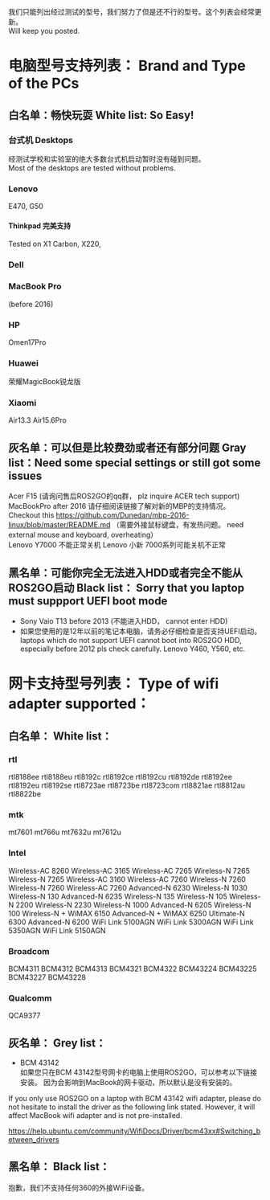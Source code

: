 我们只能列出经过测试的型号，我们努力了但是还不行的型号。这个列表会经常更新。    
Will keep you posted.  

# 电脑型号支持列表：  Brand and Type of the PCs  

## 白名单：畅快玩耍   White list:  So Easy!  
### 台式机 Desktops  
经测试学校和实验室的绝大多数台式机启动暂时没有碰到问题。  
Most of the desktops are tested without problems.  

### Lenovo  
E470, G50
#### Thinkpad  完美支持
Tested on X1 Carbon, X220, 

### Dell  

### MacBook Pro  
(before 2016)  

### HP
Omen17Pro  

### Huawei  
荣耀MagicBook锐龙版  

### Xiaomi
Air13.3 Air15.6Pro  

## 灰名单：可以但是比较费劲或者还有部分问题 Gray list：Need some special settings or still got some issues
Acer F15 (请询问售后ROS2GO的qq群， plz inquire ACER tech support)  
MacBookPro after 2016 请仔细阅读链接了解对新的MBP的支持情况。Checkout this https://github.com/Dunedan/mbp-2016-linux/blob/master/README.md （需要外接鼠标键盘，有发热问题。 need external mouse and keyboard, overheating）  
Lenovo Y7000 不能正常关机
Lenovo 小新 7000系列可能关机不正常

## 黑名单：可能你完全无法进入HDD或者完全不能从ROS2GO启动 Black list： Sorry that you laptop must suppport UEFI boot mode  

- Sony Vaio T13 before 2013 (不能进入HDD， cannot enter HDD)
- 如果您使用的是12年以前的笔记本电脑，请务必仔细检查是否支持UEFI启动。laptops which do not support UEFI cannot boot into ROS2GO HDD, especially before 2012 pls check carefully.
  Lenovo Y460, Y560, etc.

# 网卡支持型号列表：  Type of wifi adapter supported：  

## 白名单：  White list：  
### rtl
rtl8188ee
rtl8188eu
rtl8192c
rtl8192ce
rtl8192cu
rtl8192de
rtl8192ee
rtl8192eu
rtl8192se
rtl8723ae
rtl8723be
rtl8723com
rtl8821ae
rtl8812au
rtl8822be

### mtk
mt7601
mt766u
mt7632u
mt7612u

### Intel
Wireless-AC 8260
Wireless-AC 3165
Wireless-AC 7265
Wireless-N 7265
Wireless-N 7265
Wireless-AC 3160
Wireless-AC 7260
Wireless-N 7260
Wireless-N 7260
Wireless-AC 7260
Advanced-N 6230
Wireless-N 1030
Wireless-N 130
Advanced-N 6235
Wireless-N 135
Wireless-N 105
Wireless-N 2200
Wireless-N 2230
Wireless-N 1000
Advanced-N 6205
Wireless-N 100
Wireless-N + WiMAX 6150
Advanced-N + WiMAX 6250
Ultimate-N 6300
Advanced-N 6200
WiFi Link 5100AGN
WiFi Link 5300AGN
WiFi Link 5350AGN
WiFi Link 5150AGN

### Broadcom
BCM4311
BCM4312
BCM4313
BCM4321
BCM4322
BCM43224
BCM43225
BCM43227
BCM43228

### Qualcomm
QCA9377

## 灰名单： Grey list：
- BCM 43142   
如果您只在BCM 43142型号网卡的电脑上使用ROS2GO，可以参考以下链接安装。 因为会影响到MacBook的网卡驱动，所以默认是没有安装的。

If you only use ROS2GO on a laptop with BCM 43142 wifi adapter, please do not hesitate to install the driver as the following link stated. However, it will affect MacBook wifi adapter and is not pre-installed.  

https://help.ubuntu.com/community/WifiDocs/Driver/bcm43xx#Switching_between_drivers

## 黑名单： Black list：  
抱歉，我们不支持任何360的外接WiFi设备。
